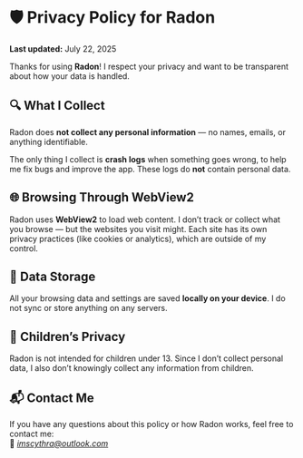 # 🛡️ Privacy Policy for Radon

**Last updated:** July 22, 2025

Thanks for using **Radon**! I respect your privacy and want to be transparent about how your data is handled.

## 🔍 What I Collect

Radon does **not collect any personal information** — no names, emails, or anything identifiable.

The only thing I collect is **crash logs** when something goes wrong, to help me fix bugs and improve the app. These logs do **not** contain personal data.

## 🌐 Browsing Through WebView2

Radon uses **WebView2** to load web content. I don’t track or collect what you browse — but the websites you visit might. Each site has its own privacy practices (like cookies or analytics), which are outside of my control.

## 💾 Data Storage

All your browsing data and settings are saved **locally on your device**. I do not sync or store anything on any servers.

## 👶 Children’s Privacy

Radon is not intended for children under 13. Since I don’t collect personal data, I also don’t knowingly collect any information from children.

## 📬 Contact Me

If you have any questions about this policy or how Radon works, feel free to contact me:  
📧 *imscythra@outlook.com*
